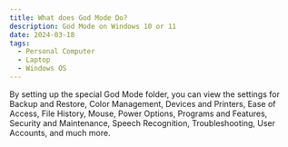 ```yaml
---
title: What does God Mode Do?
description: God Mode on Windows 10 or 11
date: 2024-03-18
tags:
  - Personal Computer
  - Laptop
  - Windows OS
---
```


By setting up the special God Mode folder, you can view the settings for Backup and Restore, Color Management, Devices and Printers, Ease of Access, File History, Mouse, Power Options, Programs and Features, Security and Maintenance, Speech Recognition, Troubleshooting, User Accounts, and much more.